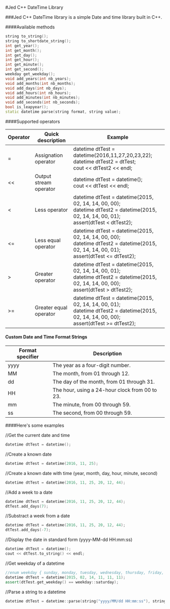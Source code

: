 #Jed C++ DateTime Library

###Jed C++ DateTime library is a simple Date and time library built in C++.

####Available methods
```c++
string to_string();
string to_shortdate_string();
int get_year();
int get_month();
int get_day();
int get_hour();
int get_minute();
int get_second();
weekday get_weekday();
void add_years(int nb_years);
void add_months(int nb_months);
void add_days(int nb_days);
void add_hours(int nb_hours);
void add_minutes(int nb_minutes);
void add_seconds(int nb_seconds);
bool is_leapyear();
static datetime parse(string format, string value);
```	

####Supported operators

| Operator | Quick description | Example |
| --- | --- | --- |
| = | Assignation operator | datetime dtTest = datetime(2016,11,27,20,23,22);<br>datetime dtTest2 = dtTest;<br>cout << dtTest2 << endl; |
| <<  | Output stream operator | datetime dtTest = datetime();<br>cout << dtTest << endl; |
| < | Less operator | datetime dtTest = datetime(2015, 02, 14, 14, 00, 00);<br>datetime dtTest2 = datetime(2015, 02, 14, 14, 00, 01);<br>assert(dtTest < dtTest2); |
| <= | Less equal operator | datetime dtTest = datetime(2015, 02, 14, 14, 00, 00);<br>datetime dtTest2 = datetime(2015, 02, 14, 14, 00, 01);<br>assert(dtTest <= dtTest2); |
| > | Greater operator | datetime dtTest = datetime(2015, 02, 14, 14, 00, 01);<br>datetime dtTest2 = datetime(2015, 02, 14, 14, 00, 00);<br>assert(dtTest > dtTest2); |
| >= | Greater equal operator | datetime dtTest = datetime(2015, 02, 14, 14, 00, 01);<br>datetime dtTest2 = datetime(2015, 02, 14, 14, 00, 00);<br>assert(dtTest >= dtTest2); |
	
#### Custom Date and Time Format Strings

| Format specifier | Description |
| --- | --- |
| yyyy | The year as a four-digit number. |
| MM | The month, from 01 through 12. |
| dd | The day of the month, from 01 through 31. |
| HH | The hour, using a 24-hour clock from 00 to 23. |
| mm | The minute, from 00 through 59. |
| ss | The second, from 00 through 59. |

####Here's some examples

//Get the current date and time

```c++
datetime dtTest = datetime();
```

//Create a known date

```c++
datetime dtTest = datetime(2016, 11, 25);
```

//Create a known date with time (year, month, day, hour, minute, second)

```c++
datetime dtTest = datetime(2016, 11, 25, 20, 12, 44);
```

//Add a week to a date

```c++
datetime dtTest = datetime(2016, 11, 25, 20, 12, 44);
dtTest.add_days(7);
```

//Substract a week from a date

```c++
datetime dtTest = datetime(2016, 11, 25, 20, 12, 44);
dtTest.add_days(-7);
```

//Display the date in standard form (yyyy-MM-dd HH:mm:ss)

```c++
datetime dtTest = datetime();
cout << dtTest.to_string() << endl;
```

//Get weekday of a datetime

```c++
//enum weekday { sunday, monday, tuesday, wednesday, thursday, friday, saturday };
datetime dtTest = datetime(2015, 02, 14, 11, 11, 11);
assert(dtTest.get_weekday() == weekday::saturday);
```

//Parse a string to a datetime

```c++
datetime dtTest = datetime::parse(string("yyyy/MM/dd HH:mm:ss"), string("2016-08-18 23:14:42"));
```
